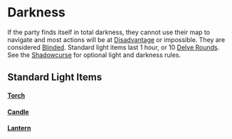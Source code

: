 # Darkness

If the party finds itself in total darkness, they cannot use their map to navigate and most actions will be at [Disadvantage](../Game%20Procedures/Dice%20Rolls/Disadvantage.md) or impossible. They are considered [Blinded](../Conditions/Blinded.md). Standard light items last 1 hour, or 10 [Delve Rounds](../Game%20Procedures/Round.md#Delve%20Round). See the [Shadowcurse](Shadowcurse.md) for optional light and darkness rules.

## Standard Light Items

#### [Torch](../Items/Individual%20Item%20Cards/Gear/1%20Coin/Torch.md) 

#### [Candle](../Items/Individual%20Item%20Cards/Gear/10%20Coins/Candle.md)
#### [Lantern](../Items/Individual%20Item%20Cards/Gear/25%20Coins/Lantern.md)